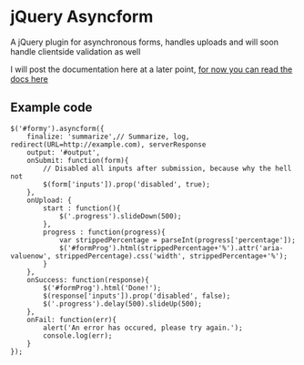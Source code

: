 # jQuery Asyncform
A jQuery plugin for asynchronous forms, handles uploads and will soon handle clientside validation as well

I will post the documentation here at a later point, [for now you can read the docs here](http://asyncform.consolelog.nl)
## Example code
```
$('#formy').asyncform({
    finalize: 'summarize',// Summarize, log, redirect(URL=http://example.com), serverResponse
    output: '#output',
    onSubmit: function(form){
        // Disabled all inputs after submission, because why the hell not
        $(form['inputs']).prop('disabled', true);
    },
    onUpload: {
        start : function(){
            $('.progress').slideDown(500);
        },
        progress : function(progress){
            var strippedPercentage = parseInt(progress['percentage']);
            $('#formProg').html(strippedPercentage+'%').attr('aria-valuenow', strippedPercentage).css('width', strippedPercentage+'%');
        }
    },
    onSuccess: function(response){
        $('#formProg').html('Done!');
        $(response['inputs']).prop('disabled', false);
        $('.progress').delay(500).slideUp(500);
    },
    onFail: function(err){
        alert('An error has occured, please try again.');
        console.log(err);
    }
});
```
